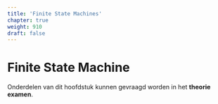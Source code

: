 ```yaml
---
title: 'Finite State Machines'
chapter: true
weight: 910
draft: false
---
```


# Finite State Machine

Onderdelen van dit hoofdstuk kunnen gevraagd worden in het **theorie examen**.